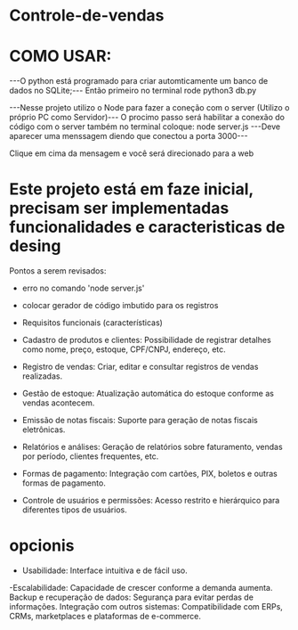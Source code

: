 # Controle-de-vendas

# COMO USAR: #
---O python está programado para criar automticamente  um banco de dados no SQLite;---
Então primeiro no terminal rode python3 db.py

---Nesse projeto utilizo o Node para fazer a coneção com o server (Utilizo o próprio PC como Servidor)---
O procimo passo será habilitar a conexão do código com o server também no terminal coloque: node server.js
---Deve aparecer uma menssagem diendo que conectou a porta 3000---

Clique em cima da mensagem e você será direcionado para a web




# Este projeto está em faze inicial, precisam ser implementadas funcionalidades e caracteristicas de desing #

Pontos a serem revisados:
- erro no comando 'node server.js'
- colocar gerador de código imbutido para os registros

- Requisitos funcionais (características)

- Cadastro
de produtos e clientes: Possibilidade de registrar detalhes como nome,
preço, estoque, CPF/CNPJ, endereço, etc.
- Registro
de vendas: Criar, editar e consultar registros de vendas realizadas.
- Gestão
de estoque: Atualização automática do estoque conforme as vendas
acontecem.
- Emissão
de notas fiscais: Suporte para geração de notas fiscais eletrônicas.
- Relatórios
e análises: Geração de relatórios sobre faturamento, vendas por
período, clientes frequentes, etc.
- Formas
de pagamento: Integração com cartões, PIX, boletos e outras formas de
pagamento.
- Controle
de usuários e permissões: Acesso restrito e hierárquico para
diferentes tipos de usuários.



# opcionis 
- Usabilidade:
Interface intuitiva e de fácil uso.

-Escalabilidade:
Capacidade de crescer conforme a demanda aumenta.
Backup
e recuperação de dados: Segurança para evitar perdas de informações.
Integração
com outros sistemas: Compatibilidade com ERPs, CRMs, marketplaces e
plataformas de e-commerce.


